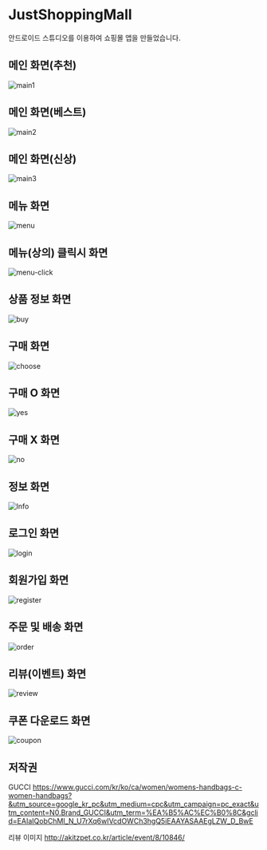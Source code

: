 # JustShoppingMall
안드로이드 스튜디오를 이용하여 쇼핑몰 앱을 만들었습니다.

## 메인 화면(추천)
![main1](https://user-images.githubusercontent.com/71234090/93100848-9621df00-f6e4-11ea-8415-90fa74561c98.png)

## 메인 화면(베스트)
![main2](https://user-images.githubusercontent.com/71234090/93100858-991ccf80-f6e4-11ea-90b8-8cd16ff579ab.png)

## 메인 화면(신상)
![main3](https://user-images.githubusercontent.com/71234090/93100873-9ae69300-f6e4-11ea-8f60-281dbdfca065.png)

## 메뉴 화면
![menu](https://user-images.githubusercontent.com/71234090/93100879-9cb05680-f6e4-11ea-8ee9-b2939f9064d4.png)

## 메뉴(상의) 클릭시 화면
![menu-click](https://user-images.githubusercontent.com/71234090/93100885-9de18380-f6e4-11ea-8c67-86f6ea6e993f.png)

## 상품 정보 화면
![buy](https://user-images.githubusercontent.com/71234090/93100888-9f12b080-f6e4-11ea-9927-651f0979c41c.png)

## 구매 화면
![choose](https://user-images.githubusercontent.com/71234090/93100916-a76aeb80-f6e4-11ea-894a-468f1803bd68.png)

## 구매 O 화면
![yes](https://user-images.githubusercontent.com/71234090/93100890-9fab4700-f6e4-11ea-84f8-1e9cca8024a3.png)

## 구매 X 화면
![no](https://user-images.githubusercontent.com/71234090/93100900-a20da100-f6e4-11ea-9b6a-ef46934add70.png)

## 정보 화면
![Info](https://user-images.githubusercontent.com/71234090/93100883-9d48ed00-f6e4-11ea-924d-13b23e5060fb.png)

## 로그인 화면
![login](https://user-images.githubusercontent.com/71234090/93100904-a3d76480-f6e4-11ea-899a-fb0c27c46ea4.png)

## 회원가입 화면
![register](https://user-images.githubusercontent.com/71234090/93100905-a46ffb00-f6e4-11ea-95ff-8dd43b5e93a4.png)

## 주문 및 배송 화면
![order](https://user-images.githubusercontent.com/71234090/93100906-a46ffb00-f6e4-11ea-87a6-087b03bd668c.png)

## 리뷰(이벤트) 화면
![review](https://user-images.githubusercontent.com/71234090/93100908-a5089180-f6e4-11ea-8bca-7ea57b487ee2.png)

## 쿠폰 다운로드 화면
![coupon](https://user-images.githubusercontent.com/71234090/93100914-a6d25500-f6e4-11ea-90ab-929808cc946b.png)

## 저작권
GUCCI
https://www.gucci.com/kr/ko/ca/women/womens-handbags-c-women-handbags?&utm_source=google_kr_pc&utm_medium=cpc&utm_campaign=pc_exact&utm_content=N0.Brand_GUCCI&utm_term=%EA%B5%AC%EC%B0%8C&gclid=EAIaIQobChMI_N_U7rXq6wIVcdOWCh3hgQ5iEAAYASAAEgLZW_D_BwE

리뷰 이미지
http://akitzpet.co.kr/article/event/8/10846/
